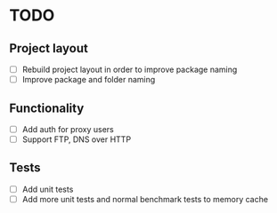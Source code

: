 # TODO

## Project layout

- [ ] Rebuild project layout in order to improve package naming
- [ ] Improve package and folder naming

## Functionality

- [ ] Add auth for proxy users
- [ ] Support FTP, DNS over HTTP

## Tests

- [ ] Add unit tests
- [ ] Add more unit tests and normal benchmark tests to memory cache
